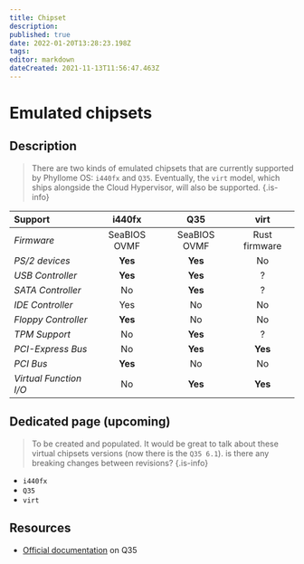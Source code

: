 ```yaml
---
title: Chipset
description: 
published: true
date: 2022-01-20T13:28:23.198Z
tags: 
editor: markdown
dateCreated: 2021-11-13T11:56:47.463Z
---
```


# Emulated chipsets

## Description

> There are two kinds of emulated chipsets that are currently supported by Phyllome OS: `i440fx` and `Q35`. Eventually, the `virt` model, which ships alongside the Cloud Hypervisor, will also be supported. 
{.is-info}

| **Support** | i440fx | Q35 | virt |
| :- | :-: | :-: | :-: |
| *Firmware* | SeaBIOS OVMF | SeaBIOS OVMF | Rust firmware |
| *PS/2 devices* | **Yes** | **Yes** | No | 
| *USB Controller* | **Yes** | **Yes** | ? | 
| *SATA Controller* | No | **Yes** | ? |
| *IDE Controller* | Yes | No | No |
| *Floppy Controller* | **Yes** | No | No |
| *TPM Support* | No | **Yes** | ? |
| *PCI-Express Bus* | No | **Yes** | **Yes** |
| *PCI Bus* | **Yes** | No | No |
| *Virtual Function I/O* | No | **Yes** | **Yes** |

## Dedicated page (upcoming)

> To be created and populated. It would be great to talk about these virtual chipsets versions (now there is the `Q35 6.1`). is there any breaking changes between revisions?
{.is-info}

* `i440fx`
* `Q35`
* `virt`

## Resources

* [Official documentation](https://wiki.qemu.org/Features/Q35) on Q35 